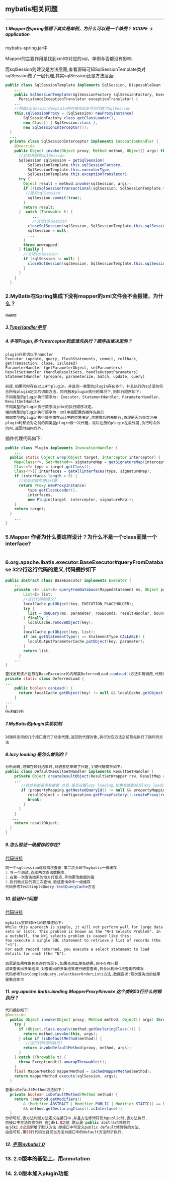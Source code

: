 ## mybatis相关问题

----

##### 1.Mapper在spring管理下其实是单例，为什么可以是一个单例？ SCOPE -> application

mybatis-spring.jar中

Mapper的主要作用是找到xml中对应的sql，单例与否都没有影响.

而sqlSession则建议是方法层面,查看源码可知SqlSessionTemplate类对sqlSession做了一层代理,其实sqlSession还是方法层面:

```java
public class SqlSessionTemplate implements SqlSession, DisposableBean {
	...
	public SqlSessionTemplate(SqlSessionFactory sqlSessionFactory, ExecutorType executorType,
      PersistenceExceptionTranslator exceptionTranslator) {
	...
	//构造SqlSessionTemplate的时候在此处可见代理了SqlSession
    this.sqlSessionProxy = (SqlSession) newProxyInstance(
        SqlSessionFactory.class.getClassLoader(),
        new Class[] { SqlSession.class },
        new SqlSessionInterceptor());
  }
  ...
  private class SqlSessionInterceptor implements InvocationHandler {
    @Override
    public Object invoke(Object proxy, Method method, Object[] args) throws Throwable {
      //此处先获取sqlSession
      SqlSession sqlSession = getSqlSession(
          SqlSessionTemplate.this.sqlSessionFactory,
          SqlSessionTemplate.this.executorType,
          SqlSessionTemplate.this.exceptionTranslator);
      try {
        Object result = method.invoke(sqlSession, args);
        if (!isSqlSessionTransactional(sqlSession, SqlSessionTemplate.this.sqlSessionFactory)) {
         //提交sqlSession
          sqlSession.commit(true);
        }
        return result;
      }  catch (Throwable t) {
        	...
        	//关闭sqlSession
          closeSqlSession(sqlSession, SqlSessionTemplate.this.sqlSessionFactory);
          sqlSession = null;
          ...
        }
        throw unwrapped;
      } finally {
      	//关闭sqlSession
        if (sqlSession != null) {
          closeSqlSession(sqlSession, SqlSessionTemplate.this.sqlSessionFactory);
        }
      }
    }
  }
```

### 2.MyBatis在Spring集成下没有mapper的xml文件会不会报错，为什么？

```
待研究
```

##### 3.[TypeHandler手写](https://github.com/zhuyizhuo/simple-mybatis/blob/master/src/main/java/com.zhuyizhuo.java.mybatis/handler/VarcharTypeHandler.java)

##### 4.手写Plugin,多个interceptor到底谁先执行？顺序由谁决定的？

```
plugin只能切以下handler
Executor (update, query, flushStatements, commit, rollback, getTransaction, close, isClosed)
ParameterHandler (getParameterObject, setParameters)
ResultSetHandler (handleResultSets, handleOutputParameters)
StatementHandler (prepare, parameterize, batch, update, query)

前提,如果同时存在以上4个plugin，并且同一类型的plugin存在多个，并且执行的sql语句符合所有plugin定义的切面方法，同时触发plugin执行的情况下,则执行顺序如下:
不同类型的plugin执行顺序为: Executor、StatementHandler、ParameterHandler、ResultSetHandler
不同类型的plugin执行顺序由jdbc的执行顺序决定。
相同类型的plugin执行顺序为：xml中后配置的插件先执行
相同类型的plugin执行顺序由在xml中的位置决定,位置靠后的先执行,原理是因为每次注册plugin时都会对之前的同类型plugin做一次代理，最后注册的plugin在最外层,执行时由外向内,返回时由内向外.
```

插件代理代码如下:

```java
public class Plugin implements InvocationHandler {
	...
  public static Object wrap(Object target, Interceptor interceptor) {
    Map<Class<?>, Set<Method>> signatureMap = getSignatureMap(interceptor);
    Class<?> type = target.getClass();
    Class<?>[] interfaces = getAllInterfaces(type, signatureMap);
    if (interfaces.length > 0) {
      //此处对插件进行代理
      return Proxy.newProxyInstance(
          type.getClassLoader(),
          interfaces,
          new Plugin(target, interceptor, signatureMap));
    }
    return target;
  }
	...
}
```

### 5.Mapper 作者为什么要这样设计？为什么不是一个class而是一个interface?

```

```

### 6.org.apache.ibatis.executor.BaseExecutor#queryFromDatabase 322行这行代码的意义,代码摘抄如下

```java
public abstract class BaseExecutor implements Executor {
	...
    private <E> List<E> queryFromDatabase(MappedStatement ms, Object parameter, RowBounds rowBounds, ResultHandler resultHandler, CacheKey key, BoundSql boundSql) throws SQLException {
        List<E> list;
        //这行代码的意义?
        localCache.putObject(key, EXECUTION_PLACEHOLDER);
        try {
          list = doQuery(ms, parameter, rowBounds, resultHandler, boundSql);
        } finally {
          localCache.removeObject(key);
        }
        localCache.putObject(key, list);
        if (ms.getStatementType() == StatementType.CALLABLE) {
          localOutputParameterCache.putObject(key, parameter);
        }
        return list;
      }
	...
}  

查找发现该占位符在BaseExecutor的内部类DeferredLoad.canLoad()方法中有调用,代码摘抄如下:
private static class DeferredLoad {
...
    public boolean canLoad() {
      return localCache.getObject(key) != null && localCache.getObject(key) != EXECUTION_PLACEHOLDER;
    }
...
}
待详细分析
```

##### 7.MyBatis的plugin实现机制

```
对插件支持的几个接口进行了动态代理,返回的代理对象,执行对应方法之前首先执行了插件的方法
```

##### 8.lazy loading 是怎么做到的？

```java
分析源码,可知在映射结果时,对嵌套结果做了代理,关键代码摘抄如下:
public class DefaultResultSetHandler implements ResultSetHandler {
	private Object createResultObject(ResultSetWrapper rsw, ResultMap resultMap, ResultLoaderMap lazyLoader, String columnPrefix) throws SQLException {
    ...
       //此处判断是否有嵌套 并且 是否设置lazy loading,如果有嵌套并且lazy loading=true则对返回结果字生成代理类,这样当获取嵌套内容时将触发代理 查询数据库 即实现懒加载
       if (propertyMapping.getNestedQueryId() != null && propertyMapping.isLazy()) {
          resultObject = configuration.getProxyFactory().createProxy(resultObject, lazyLoader, configuration, objectFactory, constructorArgTypes, constructorArgs);
          break;
        }
      }
    }
   ...
    return resultObject;
  }
}
```
##### 9.怎么验证一级缓存的存在?

[代码链接](https://github.com/zhuyizhuo/simple-mybatis/blob/master/src/main/java/com.zhuyizhuo.java.mybatis/test/TestSimpleQuery.java)

```java
同一个sqlsession连续两次查询 第二次会命中mybatis一级缓存
1.写一个测试,连续两次查询数据库,
2.在第一次查询结束的地方打断点,手动更改数据的值
3.执行断点后的第二次查询,验证查询命中一级缓存
代码参考TestSimpleQuery.testQueryCache方法
```

##### 10.验证N+1问题

[代码链接](https://github.com/zhuyizhuo/simple-mybatis/blob/master/src/main/java/com.zhuyizhuo.java.mybatis/test/TestComplexQuery.java)

```
mybatis官网对N+1问题描述如下:
While this approach is simple, it will not perform well for large data sets or lists. This problem is known as the "N+1 Selects Problem". In a nutshell, the N+1 selects problem is caused like this:
You execute a single SQL statement to retrieve a list of records (the "+1").
For each record returned, you execute a select statement to load details for each (the "N").

意思是如果在嵌套查询的情况下,如果查询出单条结果,则不存在问题
如果查询出多条结果,对查询出的多条结果进行嵌套查询,则会出现N+1次查询的情况
代码参考TestComplexQuery.selectUserOrderLists方法,数据要求:首次查询出的结果是集合即可
```

##### 11. org.apache.ibatis.binding.MapperProxy#invoke 这个类的53行什么时候执行？

```java
代码摘抄如下:
@Override
  public Object invoke(Object proxy, Method method, Object[] args) throws Throwable {
    try {
      if (Object.class.equals(method.getDeclaringClass())) {
        return method.invoke(this, args);
      } else if (isDefaultMethod(method)) {
         //这行代码何时执行?
        return invokeDefaultMethod(proxy, method, args);
      }
    } catch (Throwable t) {
      throw ExceptionUtil.unwrapThrowable(t);
    }
    final MapperMethod mapperMethod = cachedMapperMethod(method);
    return mapperMethod.execute(sqlSession, args);
  }

查看isDefaultMethod方法如下：
  private boolean isDefaultMethod(Method method) {
    return ((method.getModifiers()
        & (Modifier.ABSTRACT | Modifier.PUBLIC | Modifier.STATIC)) == Modifier.PUBLIC)
        && method.getDeclaringClass().isInterface();
  }
分析可知,该方法判断方法定义在接口中,并且方法修饰符仅为public时,该方法执行,
而接口中方法的修饰符 在jdk1.8之前 默认是 public abstract修饰的
在jdk1.8之后新增了默认方法 即接口中可定义public default修饰符的方法,
由此可知,第53行代码当且仅当方法为接口中的default方法时才执行.
```

##### 12. [手写mybatis1.0](https://github.com/zhuyizhuo/simple-mybatis/tree/master/src/main/java/com.zhuyizhuo.java.mybatis/v1)

### 13. 2.0版本的基础上，用annotation

### 14. 2.0版本加入plugin功能